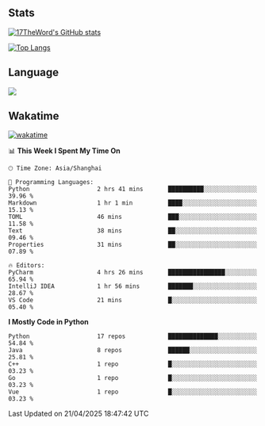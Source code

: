 ## Stats

[![17TheWord's GitHub stats](https://github-readme-stats.vercel.app/api?username=17TheWord&count_private=true&show_icons=true)](https://github.com/anuraghazra/github-readme-stats)

[![Top Langs](https://github-readme-stats.vercel.app/api/top-langs/?username=17TheWord&layout=compact&hide=html)](https://github.com/anuraghazra/github-readme-stats)

## Language

<img align="center" src="https://github-readme-stats-theword.vercel.app/api/wakatime?username=559772f0-9c03-4114-9e11-1b4b8b998e10&layout=compact&theme=dracula&hide_border=true">

## Wakatime

[![wakatime](https://wakatime.com/badge/user/559772f0-9c03-4114-9e11-1b4b8b998e10.svg)](https://wakatime.com/@559772f0-9c03-4114-9e11-1b4b8b998e10)

<!--START_SECTION:waka-->
📊 **This Week I Spent My Time On** 

```text
🕑︎ Time Zone: Asia/Shanghai

💬 Programming Languages: 
Python                   2 hrs 41 mins       ██████████░░░░░░░░░░░░░░░   39.96 % 
Markdown                 1 hr 1 min          ████░░░░░░░░░░░░░░░░░░░░░   15.13 % 
TOML                     46 mins             ███░░░░░░░░░░░░░░░░░░░░░░   11.58 % 
Text                     38 mins             ██░░░░░░░░░░░░░░░░░░░░░░░   09.46 % 
Properties               31 mins             ██░░░░░░░░░░░░░░░░░░░░░░░   07.89 % 

🔥 Editors: 
PyCharm                  4 hrs 26 mins       ████████████████░░░░░░░░░   65.94 % 
IntelliJ IDEA            1 hr 56 mins        ███████░░░░░░░░░░░░░░░░░░   28.67 % 
VS Code                  21 mins             █░░░░░░░░░░░░░░░░░░░░░░░░   05.40 % 
```

**I Mostly Code in Python** 

```text
Python                   17 repos            ██████████████░░░░░░░░░░░   54.84 % 
Java                     8 repos             ██████░░░░░░░░░░░░░░░░░░░   25.81 % 
C++                      1 repo              █░░░░░░░░░░░░░░░░░░░░░░░░   03.23 % 
Go                       1 repo              █░░░░░░░░░░░░░░░░░░░░░░░░   03.23 % 
Vue                      1 repo              █░░░░░░░░░░░░░░░░░░░░░░░░   03.23 % 
```




 Last Updated on 21/04/2025 18:47:42 UTC
<!--END_SECTION:waka-->

